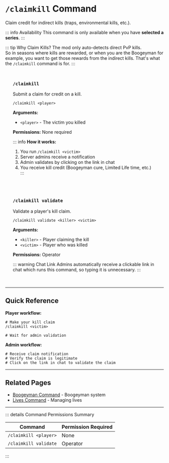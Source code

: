 #  `/claimkill` Command

Claim credit for indirect kills (traps, environmental kills, etc.).

::: info Availability
This command is only available when you have **selected a series**.
:::

::: tip Why Claim Kills?
The mod only auto-detects direct PvP kills.<br>
So in seasons where kills are rewarded, or when you are the Boogeyman for example, you want to get those rewards from the indirect kills. That's what the `/claimkill` command is for.
:::


<div class="command-block">

### `/claimkill`

Submit a claim for credit on a kill.

```
/claimkill <player>
```

**Arguments:**
- `<player>` - The victim you killed

**Permissions:** None required

::: info **How it works:**
1. You run `/claimkill <victim>`
2. Server admins receive a notification
3. Admin validates by clicking on the link in chat
4. You receive kill credit (Boogeyman cure, Limited Life time, etc.)
:::

</div>

<div class="command-block">

### `/claimkill validate`

Validate a player's kill claim.

```
/claimkill validate <killer> <victim>
```

**Arguments:**
- `<killer>` - Player claiming the kill
- `<victim>` - Player who was killed

**Permissions:** Operator

::: warning Chat Link
Admins automatically receive a clickable link in chat which runs this command, so typing it is unnecessary.
:::

</div>

---

## Quick Reference

**Player workflow:**
```
# Make your kill claim
/claimkill <victim>

# Wait for admin validation
```

**Admin workflow:**
```
# Receive claim notification
# Verify the claim is legitimate
# Click on the link in chat to validate the claim
```

---

## Related Pages

- [Boogeyman Command](/commands/detailed/boogeyman) - Boogeyman system
- [Lives Command](/commands/detailed/lives) - Managing lives

---

::: details Command Permissions Summary

| Command                        | Permission Required |
|--------------------------------|---------------------|
| `/claimkill <player>`          | None                |
| `/claimkill validate`          | Operator            |
:::

<style scoped>
.command-block {
  background: var(--vp-c-bg-soft);
  border: 1px solid var(--vp-c-divider);
  border-radius: 8px;
  padding: 1.5rem;
  margin: 1.5rem 0;
}

.command-block h3 {
  margin-top: 0;
  color: var(--vp-c-brand-1);
  font-family: var(--vp-font-family-mono);
}

.command-block > *:last-child {
  margin-bottom: 0;
}
</style>